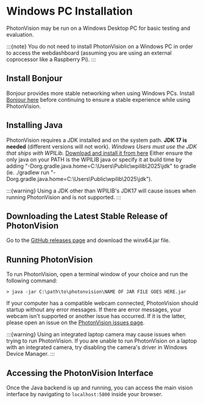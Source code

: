 # Windows PC Installation

PhotonVision may be run on a Windows Desktop PC for basic testing and evaluation.

:::{note}
You do not need to install PhotonVision on a Windows PC in order to access the webdashboard (assuming you are using an external coprocessor like a Raspberry Pi).
:::

## Install Bonjour

Bonjour provides more stable networking when using Windows PCs. Install [Bonjour here](https://support.apple.com/downloads/DL999/en_US/BonjourPSSetup.exe) before continuing to ensure a stable experience while using PhotonVision.

## Installing Java

PhotonVision requires a JDK installed and on the system path. **JDK 17 is needed** (different versions will not work). *Windows Users must use the JDK that ships with WPILib.* [Download and install it from here](https://github.com/wpilibsuite/allwpilib/releases/tag/v2025.1.1-beta-2) Either ensure the only java on your PATH is the WPILIB java or specify it at build time by adding "-Dorg.gradle.java.home=C:\Users\Public\wpilib\2025\jdk" to gradle (ie. ./gradlew run "-Dorg.gradle.java.home=C:\Users\Public\wpilib\2025\jdk"). 

:::{warning}
Using a JDK other than WPILIB's JDK17 will cause issues when running PhotonVision and is not supported.
:::

## Downloading the Latest Stable Release of PhotonVision

Go to the [GitHub releases page](https://github.com/PhotonVision/photonvision/releases) and download the winx64.jar file.

## Running PhotonVision

To run PhotonVision, open a terminal window of your choice and run the following command:

```
> java -jar C:\path\to\photonvision\NAME OF JAR FILE GOES HERE.jar
```

If your computer has a compatible webcam connected, PhotonVision should startup without any error messages. If there are error messages, your webcam isn't supported or another issue has occurred. If it is the latter, please open an issue on the [PhotonVision issues page](https://github.com/PhotonVision/photonvision/issues).

:::{warning}
Using an integrated laptop camera may cause issues when trying to run PhotonVision. If you are unable to run PhotonVision on a laptop with an integrated camera, try disabling the camera's driver in Windows Device Manager.
:::

## Accessing the PhotonVision Interface

Once the Java backend is up and running, you can access the main vision interface by navigating to `localhost:5800` inside your browser.
